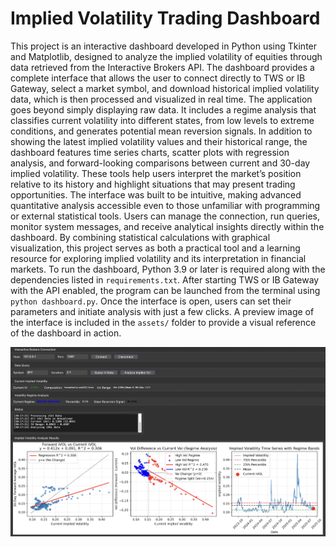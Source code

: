 # Implied Volatility Trading Dashboard

This project is an interactive dashboard developed in Python using Tkinter and Matplotlib, designed to analyze the implied volatility of equities through data retrieved from the Interactive Brokers API. The dashboard provides a complete interface that allows the user to connect directly to TWS or IB Gateway, select a market symbol, and download historical implied volatility data, which is then processed and visualized in real time.
The application goes beyond simply displaying raw data. It includes a regime analysis that classifies current volatility into different states, from low levels to extreme conditions, and generates potential mean reversion signals. In addition to showing the latest implied volatility values and their historical range, the dashboard features time series charts, scatter plots with regression analysis, and forward-looking comparisons between current and 30-day implied volatility. These tools help users interpret the market’s position relative to its history and highlight situations that may present trading opportunities.
The interface was built to be intuitive, making advanced quantitative analysis accessible even to those unfamiliar with programming or external statistical tools. Users can manage the connection, run queries, monitor system messages, and receive analytical insights directly within the dashboard. By combining statistical calculations with graphical visualization, this project serves as both a practical tool and a learning resource for exploring implied volatility and its interpretation in financial markets.
To run the dashboard, Python 3.9 or later is required along with the dependencies listed in `requirements.txt`. After starting TWS or IB Gateway with the API enabled, the program can be launched from the terminal using `python dashboard.py`. Once the interface is open, users can set their parameters and initiate analysis with just a few clicks. A preview image of the interface is included in the `assets/` folder to provide a visual reference of the dashboard in action.

![Dashboard Preview](assets/dashboard_preview.png)
